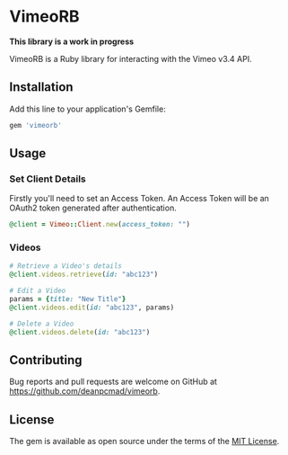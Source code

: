 # VimeoRB

**This library is a work in progress**

VimeoRB is a Ruby library for interacting with the Vimeo v3.4 API.

## Installation

Add this line to your application's Gemfile:

```ruby
gem 'vimeorb'
```

## Usage

### Set Client Details

Firstly you'll need to set an Access Token. 
An Access Token will be an OAuth2 token generated after authentication. 

```ruby
@client = Vimeo::Client.new(access_token: "")
```

### Videos

```ruby
# Retrieve a Video's details
@client.videos.retrieve(id: "abc123")

# Edit a Video
params = {title: "New Title"}
@client.videos.edit(id: "abc123", params)

# Delete a Video
@client.videos.delete(id: "abc123")
```

## Contributing

Bug reports and pull requests are welcome on GitHub at https://github.com/deanpcmad/vimeorb.

## License

The gem is available as open source under the terms of the [MIT License](https://opensource.org/licenses/MIT).
